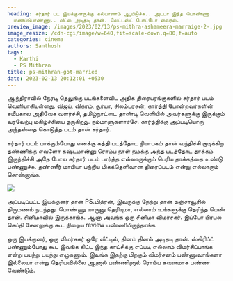 ```yaml
---
heading: சர்தார் பட இயக்குனருக்கு கல்யாணம் ஆயிடுச்சு.. அடடா இந்த பொண்ணா
  மணப்பொண்ணு.. வீட்ல அடிதடி தான். லேட்டஸ்ட் போட்டோ வைரல்.
preview_image: /images/2023/02/13/ps-mithra-ashameera-marraige-2-.jpg
image_resize: /cdn-cgi/image/w=640,fit=scale-down,q=80,f=auto
categories: cinema
authors: Santhosh
tags:
  - Karthi
  - PS Mithran
title: ps-mithran-got-married
date: 2023-02-13 20:12:01 +0530
---
```



ஆந்திராவில் நேரடி தெலுங்கு படங்களைவிட அதிக திரையரங்குகளில் சர்தார் படம் வெளியாகியுள்ளது.  விஜய், விக்ரம், சூர்யா, சிலம்பரசன், கார்த்தி போன்றவர்களின் சமீபகால அதிவேக வளர்ச்சி, தமிழ்நாட்டை தாண்டி வெளியில் அவர்களுக்கு இருக்கும் வரவேற்பு மகிழ்ச்சியை தருகிறது.  நம்மாளுகளாச்சே. கார்த்திக்கு அப்படியொரு அந்தஸ்தை கொடுத்த படம் தான் சர்தார்.

சர்தார் படம் பாக்கும்போது எனக்கு கத்தி படத்தோட நியாபகம் தான் வந்திச்சி குடிக்கிற தண்ணிக்கு எவளோ கஷ்டமான்னு ரொம்ப நாள் நமக்கு அந்த படத்தோட தாக்கம் இருந்திச்சி அதே போல சர்தார் படம் பார்த்த எல்லாருக்கும் பெரிய தாக்கத்தை உண்டு பண்ணுச்சு. தண்ணீர் மாபியா பற்றிய மிகக்தெளிவான திரைப்படம் என்று எல்லாரும் சொன்னாங்க.

![](/images/2023/02/13/ps-mithra-ashameera-marraige-1-.jpg)

அப்படிப்பட்ட  இயக்குனர் தான் PS.மித்ரன், இவருக்கு நேற்று தான் தஞ்சாவூரில் திருமணம் நடந்தது. பொண்ணு யாருனு தெரியுமா, எல்லாம் உங்களுக்கு தெரிந்த பெண் தான். சினிமாவில் இருக்காங்க. ஆனா அவங்க ஒரு சினிமா விமர்சகர். இப்போ பிரபல செய்தி சேனலுக்கு கூட நிறைய review பண்ணியிருந்தாங்க.

ஒரு இயக்குனர், ஒரு விமர்சகர் ஒரே வீட்டில், தினம் தினம் அடிதடி தான். ஸ்கிரிப்ட் பண்ணும்போது கூட இவங்க கிட்ட இந்த காட்சிக்கு எப்படி எல்லாம் விமர்சிப்பாங்க என்று பயந்து பயந்து எழுதணும். இவங்க இதற்கு பிறகும் விமர்சனம் பண்ணுவாங்களா இல்லையா என்று தெரியவில்லை ஆனால் பண்ணினால் ரொம்ப கவனமாக பண்ண வேண்டும்.